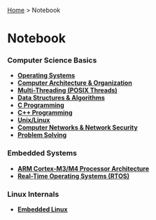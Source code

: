 <a href="./">Home</a> > Notebook

# Notebook



### Computer Science Basics

* **<a href="./operating-systems/">Operating Systems</a>**
* **<a href="./computer-architecture-and-organization/">Computer Architecture & Organization</a>**
* **<a href="./multi-threading/">Multi-Threading (POSIX Threads)</a>**
* **<a href="./data-structures-and-algorithms/">Data Structures & Algorithms</a>**
* **<a href="./c-programming/">C Programming</a>**
* **<a href="./cpp-programming/">C++ Programming</a>**
* **<a href="./unix-linux/">Unix/Linux</a>**
* **<a href="./computer-networks-and-network-security/">Computer Networks & Network Security</a>**
* **<a href="./problem-solving/">Problem Solving</a>**



### Embedded Systems

* **<a href="./arm-cortex-m3-m4-processor-architecture/">ARM Cortex-M3/M4 Processor Architecture</a>**
* **<a href="./real-time-operating-systems/">Real-Time Operating Systems (RTOS)</a>**



### Linux Internals

* **<a href="./embedded-linux/">Embedded Linux</a>**

